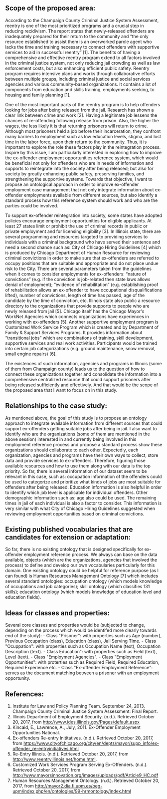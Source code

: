 ## Scope of the proposed area:
   
   According to the Champaign County Criminal Justice System Assessment, reentry is one of the most prioritized programs and a crucial step in reducing recidivism. The report states that newly-released offenders are inadequately prepared for their return to the community and “the only resource established to assist them is an overworked parole agent who lacks the time and training necessary to connect offenders with supportive services to aid in successful reentry” [1]. The benefits of having a comprehensive and effective reentry program extend to all factors involved in the criminal justice system, not only reducing jail crowding as well as law enforcement costs, but also enhancing efficient public safety. Reentry program requires intensive plans and works through collaborative efforts between multiple groups, including criminal justice and social services agencies and various community-based organizations. It contains a lot of components from education and skills training, employments seeking, to housing and family planning [1]. 

   One of the most important parts of the reentry program is to help offenders looking for jobs after being released from the jail. Research has shown a clear link between crime and work [2]. Having a legitimate job lessens the chances of re-offending following release from prison. Also, the higher the wages, the less likely it is that returning prisoners will return to crime. Although most prisoners held a job before their incarceration, they confront many barriers to employment such as low education levels, stigma, and lost time in the labor force, upon their return to the community. Thus, it is important to explore the role these factors play in the reintegration process. Inspire by this issue, I am particularly interested in exploring how to improve the ex-offender employment opportunities reference system, which would be beneficial not only for offenders who are in needs of information and supports to reintegrate into the society after being released; but also for society by greatly enhancing public safety, preserving families, and strengthening the supportive systems. Towards that objective, I want to propose an ontological approach in order to improve ex-offender employment case management that not only integrate information about ex-offender employments available from different sources, but also identify a standard process how this reference system should work and who are the parties could be involved.
	
   To support ex-offender reintegration into society, some states have adopted policies encourage employment opportunities for eligible applicants. At least 27 states limit or prohibit the use of criminal records in public or private employment and for licensing eligibility [3]. In Illinois state, there are several programming and resources targeted to providing services to individuals with a criminal background who have served their sentence and need a second chance such as: City of Chicago Hiring Guidelines [4] which is produced by Chicago Department of Human Resource for reviewing criminal convictions in order to make sure that ex-offenders are referred to occupy positions that are suitable and appropriate and do not place undue risk to the City. There are several parameters taken from the guidelines when it comes to consider employments for ex-offenders: “nature of convictions” (e.g. if the conviction is job-related then state laws allows denial of employment); “evidence of rehabilitation” (e.g. establishing proof of rehabilitation allows an ex-offender to have occupational disqualifications lifted), number of convictions, length of time has passed, age of the candidate by the time of conviction, etc. Illinois state also public a resource directory to the organizations that provide supports to people who are newly released from jail [5]. Chicago itself has the Chicago Mayor's WorkNet Agencies which connects organizations have experiences in working with ex-offenders [5]. Another supportive employment program is Customized Work Service Program which is created and by Department of Family & Support Services Programs. It provides information about “transitional jobs” which are combinations of training, skill development, supportive services and real work activities. Participants would be trained into certain job categorizations (e.g. ground maintenance, snow removal, small engine repairs) [6]. 
   
   The existences of such information, agencies and programs in Illinois (some of them from Champaign county) leads us to the question of how to connect these organizations together and consolidate the information into a comprehensive centralized resource that could support prisoners after being released sufficiently and effectively. And that would be the scope of the proposed area that I want to focus on in this study.

## Relationships to the case study:

   As mentioned above, the goal of this study is to propose an ontology approach to integrate available information from different sources that could support ex-offenders getting suitable jobs after being in jail. I also want to identify who are the organizations (some of them are mentioned in the above session) interested in and currently being involved in this employment reference process and propose a standard process show these organizations should collaborate to each other. Expectedly, each organization, agencies and programs have their own ways to collect, store data and provide services to ex-offenders. Therefore, figuring those available resources and how to use them along with our data is the top priority. So far, there is several information of our dataset seem to be relevant in this case, such as: occupation information of the offenders could be used to categorize and prioritize what kinds of jobs are most suitable for offenders after being released. Education information is also helpful in order to identify which job level is applicable for individual offenders. Other demographic information such as: age also could be used. The remaining times in jail of each individual is also a factor to consider. This information is very similar with what City of Chicago Hiring Guidelines suggested when reviewing employment opportunities based on criminal convictions. 
 
## Existing published vocabularies that are candidates for extension or adaptation:

   So far, there is no existing ontology that is designed specifically for ex-offender employment reference process. We always can base on the data available, objects (which are the organizations, agencies that involved the process) to define and develop our own vocabularies particularly for this domain. One existing ontology could be helpful for reference purpose (as I can found) is Human Resources Management Ontology [7] which includes several standard ontologies: occupation ontology (which models knowledge of occupations and job categories); skill ontology (which classifies 131 skills); education ontology (which models knowledge of education level and education fields). 

## Ideas for classes and properties:
  
  Several core classes and properties would be (subjected to change, depending on the process which would be identifed more clearly towards end of the study):
      - Class "Prisoner": with properties such as Age (number), Previous Occupation (class), Education (class), Jail Serving Time.
      - Class "Ocuppation": with properties such as Occupation Name (text), Occupation Description (text).
      - Class Education": with properties such as Field (text), Level (text).
      - Class "Employment Agencies".
      - Class "Employment Opportunities": with proterties such as Required Field, Required Education, Required Experience etc.
      - Class "Ex-offender Employment Reference": serves as the document matching between a prisoner with an employment opportunity.

## References:
1. Institute for Law and Policy Planning Team. September 24, 2013. Champaign County Criminal Justice System Assessment: Final Report. 
2. Illinois Department of Employment Security. (n.d.). Retrieved October 20, 2017, from http://www.ides.illinois.gov/Pages/default.aspx 
3. Kincaid, E., Lawrence, A., July, 2011. Ex-Offender Employment Opportunities
 National.
4. Ex-offenders Re-entry Inititatives. (n.d.). Retrieved October 20, 2017, from https://www.cityofchicago.org/city/en/depts/mayor/supp_info/ex-offender_re-entryinitiatives.html 
5. Re-Entry Illinois. (n.d.). Retrieved October 20, 2017, from http://www.reentryillinois.net/home.html.
6. Customized Work Services Program Serving Ex-Offenders. (n.d.). Retrieved October 20, 2017, from http://www.mayorsinnovation.org/images/uploads/pdf/Article9_HC.pdf 
7. Human Resources Management Ontology. (n.d.). Retrieved October 20, 2017, from http://mayor2.dia.fi.upm.es/oeg-upm/index.php/en/ontologies/99-hrmontology/index.html
